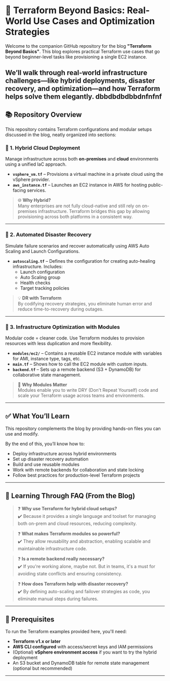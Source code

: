 # 🚀 Terraform Beyond Basics: Real-World Use Cases and Optimization Strategies

Welcome to the companion GitHub repository for the blog **"Terraform Beyond Basics"**. This blog explores practical Terraform use cases that go beyond beginner-level tasks like provisioning a single EC2 instance. 

We’ll walk through real-world infrastructure challenges—like hybrid deployments, disaster recovery, and optimization—and how Terraform helps solve them elegantly.
dbbdbdbdbbdnfnfnf
---

## 📚 Repository Overview

This repository contains Terraform configurations and modular setups discussed in the blog, neatly organized into sections:

### 🔸 1. Hybrid Cloud Deployment

Manage infrastructure across both **on-premises** and **cloud** environments using a unified IaC approach.

- **`vsphere_vm.tf`** – Provisions a virtual machine in a private cloud using the vSphere provider.
- **`aws_instance.tf`** – Launches an EC2 instance in AWS for hosting public-facing services.

> 🌐 **Why Hybrid?**  
> Many enterprises are not fully cloud-native and still rely on on-premises infrastructure. Terraform bridges this gap by allowing provisioning across both platforms in a consistent way.

---

### 🔸 2. Automated Disaster Recovery

Simulate failure scenarios and recover automatically using AWS Auto Scaling and Launch Configurations.

- **`autoscaling.tf`** – Defines the configuration for creating auto-healing infrastructure. Includes:
  - Launch configuration
  - Auto Scaling group
  - Health checks
  - Target tracking policies

> 💡 **DR with Terraform**  
> By codifying recovery strategies, you eliminate human error and reduce time-to-recovery during outages.

---

### 🔸 3. Infrastructure Optimization with Modules

Modular code = cleaner code. Use Terraform modules to provision resources with less duplication and more flexibility.

- **`modules/ec2/`** – Contains a reusable EC2 instance module with variables for AMI, instance type, tags, etc.
- **`main.tf`** – Shows how to call the EC2 module with custom inputs.
- **`backend.tf`** – Sets up a remote backend (S3 + DynamoDB) for collaborative state management.

> 🧩 **Why Modules Matter**  
> Modules enable you to write DRY (Don't Repeat Yourself) code and scale your Terraform usage across teams and environments.

---

## ✅ What You’ll Learn

This repository complements the blog by providing hands-on files you can use and modify.

By the end of this, you’ll know how to:

- Deploy infrastructure across hybrid environments
- Set up disaster recovery automation
- Build and use reusable modules
- Work with remote backends for collaboration and state locking
- Follow best practices for production-level Terraform projects

---

## 💬 Learning Through FAQ (From the Blog)

> ❓ **Why use Terraform for hybrid cloud setups?**  
> ✔️ Because it provides a single language and toolset for managing both on-prem and cloud resources, reducing complexity.

> ❓ **What makes Terraform modules so powerful?**  
> ✔️ They allow reusability and abstraction, enabling scalable and maintainable infrastructure code.

> ❓ **Is a remote backend really necessary?**  
> ✔️ If you're working alone, maybe not. But in teams, it's a must for avoiding state conflicts and ensuring consistency.

> ❓ **How does Terraform help with disaster recovery?**  
> ✔️ By defining auto-scaling and failover strategies as code, you eliminate manual steps during failures.

---

## 🔧 Prerequisites

To run the Terraform examples provided here, you'll need:

- **Terraform v1.x or later**
- **AWS CLI configured** with access/secret keys and IAM permissions
- (Optional) **vSphere environment access** if you want to try the hybrid deployment
- An S3 bucket and DynamoDB table for remote state management (optional but recommended)

---
